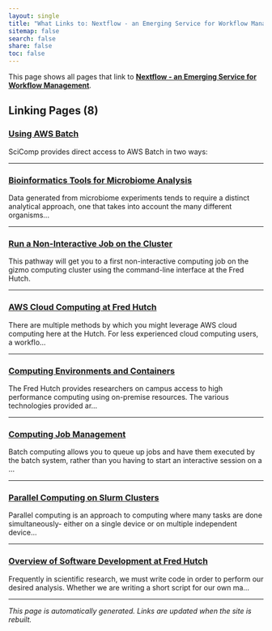 ```yaml
---
layout: single
title: "What Links to: Nextflow - an Emerging Service for Workflow Management"
sitemap: false
search: false
share: false
toc: false
---
```


This page shows all pages that link to **[Nextflow - an Emerging Service for Workflow Management](/compdemos/nextflow/)**.

## Linking Pages (8)

### [Using AWS Batch](/compdemos/aws-batch/)

SciComp provides direct access to AWS Batch in two ways:

---

### [Bioinformatics Tools for Microbiome Analysis](/compdemos/microbiome_tools/)

Data generated from microbiome experiments tends to require a distinct analytical
approach, one that takes into account the many different organisms...

---

### [Run a Non-Interactive Job on the Cluster](/pathways/path-batch-computing/)

This pathway will get you to a first non-interactive computing job on the gizmo computing cluster using the command-line interface at the Fred Hutch.

---

### [AWS Cloud Computing at Fred Hutch](/scicomputing/compute_cloud/)

There are multiple methods by which you might leverage AWS cloud computing here at the Hutch.  For less experienced cloud computing users, a workflo...

---

### [Computing Environments and Containers](/scicomputing/compute_environments/)

The Fred Hutch provides researchers on campus access to high performance computing using on-premise resources.  The various technologies provided ar...

---

### [Computing Job Management](/scicomputing/compute_jobs/)

Batch computing allows you to queue up jobs and have them executed by the batch system, rather than you having to start an interactive session on a ...

---

### [Parallel Computing on Slurm Clusters](/scicomputing/compute_parallel/)

Parallel computing is an approach to computing where many tasks are done
simultaneously- either on a single device or on multiple independent device...

---

### [Overview of Software Development at Fred Hutch](/scicomputing/software_overview/)

Frequently in scientific research, we must write code in order to perform our desired analysis. Whether we are writing a short script for our own ma...

---


*This page is automatically generated. Links are updated when the site is rebuilt.*
